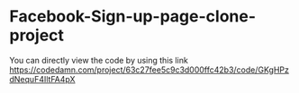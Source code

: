 # Facebook-Sign-up-page-clone-project

You can directly view the code by using this link
https://codedamn.com/project/63c27fee5c9c3d000ffc42b3/code/GKgHPzdNequF4IltFA4pX
